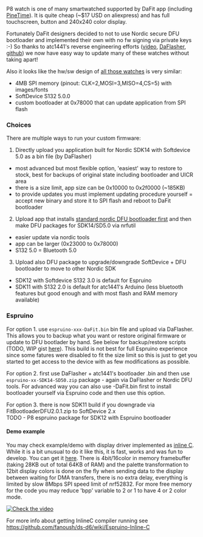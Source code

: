 P8 watch is one of many smartwatched supported by DaFit app (including [PineTime](https://www.pine64.org/pinetime/)). It is quite cheap (~$17 USD on aliexpress) and has full touchscreen, button and 240x240 color display.

Fortunately DaFit designers decided to not to use Nordic secure DFU bootloader and implemented their own with no fw signing via private keys :-) So thanks to atc1441's reverse engineering efforts ([video](https://youtu.be/gUVEz-pxhgg), [DaFlasher](https://play.google.com/store/apps/details?id=com.atcnetz.paatc.patc), [github](https://github.com/atc1441/DaFlasherFiles))
we now have easy way to update many of these watches without taking apart!

Also it looks like the hw/sw design of [all those watches](https://gist.github.com/atc1441/d0a3c1f5ee69ab901bccba4eb47a6e4e) is very similar:
- 4MB SPI memory (pinout: CLK=2,MOSI=3,MISO=4,CS=5) with images/fonts 
- SoftDevice S132 5.0.0
- custom bootloader at 0x78000 that can update application from SPI flash

### Choices

There are multiple ways to run your custom firmware:

1. Directly upload you application built for Nordic SDK14 with Softdevice 5.0 as a bin file (by DaFlasher)
  * most advanced but most flexible option, 'easiest' way to restore to stock, best for backups of original state including bootloader and UICR area
  * there is a size limit, app size can be 0x10000 to 0x2f0000 (~185KB)
  * to provide updates you must implement updating procedure yourself = accept new binary and store it to SPI flash and reboot to DaFit bootloader
2. Upload app that installs [standard nordic DFU bootloader first](https://github.com/atc1441/DaFlasherFiles#dafitbootloader23hackedbin) and then make DFU packages for SDK14/SD5.0 via nrfutil
  * easier update via nordic tools
  * app can be larger (0x23000 to 0x78000)
  * S132 5.0 = Bluetooth 5.0
3. Upload also DFU package to upgrade/downgrade SoftDevice + DFU bootloader to move to other Nordic SDK
  * SDK12 with Softdevice S132 3.0 is default for Espruino
  * SDK11 with S132 2.0 is default for atc1441's Arduino (less bluetooth features but good enough and with most flash and RAM memory available)
  
  
### Espruino

For option 1. use `espruino-xxx-DaFit.bin` bin file and upload via DaFlasher. This allows you to backup what you want or
restore original firmware or update to DFU bootlader by hand. See below for backup/restore scripts (TODO, WIP gist [here](https://gist.github.com/fanoush/c65d0de750a87262fcdd1d91d2cdd43d)). This build is not best for full Espruino experience since some fatures were disabled to fit the size limit so this is just to get you started to get access to the device with as few modifications as possible.

For option 2. first use DaFlasher + atc1441's bootloader .bin and then use `espruino-xx-SDK14-SD50.zip` package - again via
DaFlasher or Nordic DFU tools. For advanced way you can also use -DaFit.bin first to install bootloader yourself via Espruino code and then use this option.

For option 3. there is now SDK11 build if you downgrade via FitBootloaderDFU2.0.1.zip to SoftDevice 2.x  
TODO - P8 espruino package for SDK12 with Espruino bootloader

#### Demo example

You may check example/demo with display driver implemented as [inline C](https://www.espruino.com/InlineC). While it is a bit unusual to do it like this, it is fast, works and was fun to develop. You can get it [here](https://gist.github.com/fanoush/3dede6a16cef85fbf55f9d925521e4a0). There is 4bit/16color in memory framebuffer (taking 28KB out of total 64KB of RAM) and the palette transformation to 12bit display colors is done on the fly when sending data to the display between waiting for DMA transfers, there is no extra delay, everything is limited by slow 8Mbps SPI speed limit of nrf52832. For more free memory for the code you may reduce 'bpp' variable to 2 or 1 to have 4 or 2 color mode.

[![Check the video](https://img.youtube.com/vi/PgB1PQA5_OQ/0.jpg)](https://www.youtube.com/watch?v=PgB1PQA5_OQ)

For more info about getting InlineC compiler running see https://github.com/fanoush/ds-d6/wiki/Espruino-Inline-C
